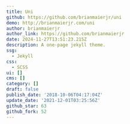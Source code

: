 ```yaml
---
title: Uni
github: https://github.com/brianmaierjr/uni
demo: http://brianmaierjr.com/uni
author: brianmaierjr
author_link: https://github.com/brianmaierjr
date: 2024-11-27T13:51:23.215Z
description: A one-page jekyll theme.
ssg:
  - Jekyll
css:
  - SCSS
ui: []
cms: []
category: []
draft: false
publish_date: '2018-10-06T04:17:04Z'
update_date: '2021-12-01T03:25:56Z'
github_star: 63
github_fork: 52
---
```

